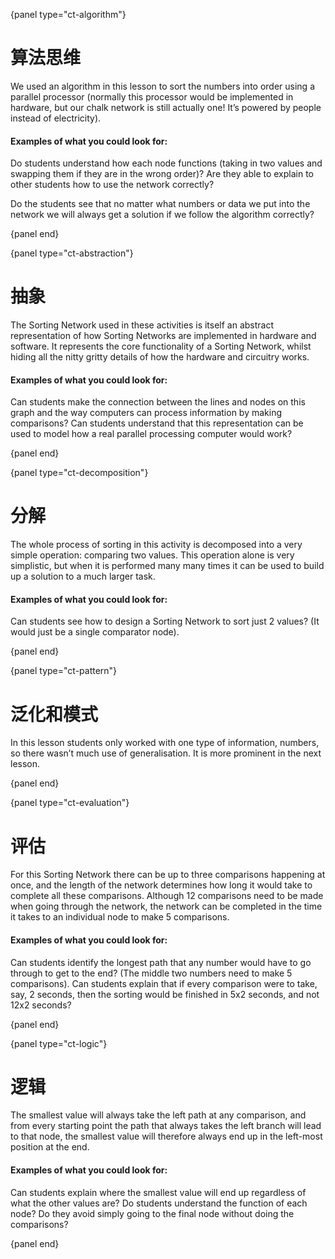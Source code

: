 {panel type="ct-algorithm"}

# 算法思维

We used an algorithm in this lesson to sort the numbers into order using a parallel processor (normally this processor would be implemented in hardware, but our chalk network is still actually one! It’s powered by people instead of electricity).

#### Examples of what you could look for:

Do students understand how each node functions (taking in two values and swapping them if they are in the wrong order)? Are they able to explain to other students how to use the network correctly?

Do the students see that no matter what numbers or data we put into the network we will always get a solution if we follow the algorithm correctly?

{panel end}

{panel type="ct-abstraction"}

# 抽象

The Sorting Network used in these activities is itself an abstract representation of how Sorting Networks are implemented in hardware and software. It represents the core functionality of a Sorting Network, whilst hiding all the nitty gritty details of how the hardware and circuitry works.

#### Examples of what you could look for:

Can students make the connection between the lines and nodes on this graph and the way computers can process information by making comparisons? Can students understand that this representation can be used to model how a real parallel processing computer would work?

{panel end}

{panel type="ct-decomposition"}

# 分解

The whole process of sorting in this activity is decomposed into a very simple operation: comparing two values. This operation alone is very simplistic, but when it is performed many many times it can be used to build up a solution to a much larger task.

#### Examples of what you could look for:

Can students see how to design a Sorting Network to sort just 2 values? (It would just be a single comparator node).

{panel end}

{panel type="ct-pattern"}

# 泛化和模式

In this lesson students only worked with one type of information, numbers, so there wasn’t much use of generalisation. It is more prominent in the next lesson.

{panel end}

{panel type="ct-evaluation"}

# 评估

For this Sorting Network there can be up to three comparisons happening at once, and the length of the network determines how long it would take to complete all these comparisons. Although 12 comparisons need to be made when going through the network, the network can be completed in the time it takes to an individual node to make 5 comparisons.

#### Examples of what you could look for:

Can students identify the longest path that any number would have to go through to get to the end? (The middle two numbers need to make 5 comparisons). Can students explain that if every comparison were to take, say, 2 seconds, then the sorting would be finished in 5x2 seconds, and not 12x2 seconds?

{panel end}

{panel type="ct-logic"}

# 逻辑

The smallest value will always take the left path at any comparison, and from every starting point the path that always takes the left branch will lead to that node, the smallest value will therefore always end up in the left-most position at the end.

#### Examples of what you could look for:

Can students explain where the smallest value will end up regardless of what the other values are? Do students understand the function of each node? Do they avoid simply going to the final node without doing the comparisons?

{panel end}